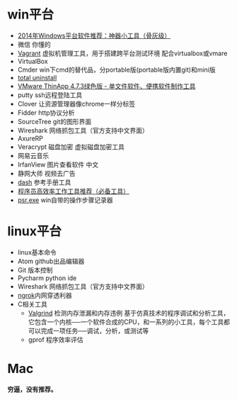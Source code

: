 # win平台

* [2014年Windows平台软件推荐：神器小工具（骨灰级）](http://www.tuicool.com/articles/fy2EnqJ)
* 微信 你懂的
* [Vagrant](https://www.vagrantup.com/) 虚拟机管理工具，用于搭建跨平台测试环境 配合virtualbox或vmare
* VirtualBox
* Cmder win下cmd的替代品，分portable版(portable版内置git)和mini版
* [total uninstall](http://www.appcgn.com/total-uninstall-pro.html)
* [VMware ThinApp 4.7.3绿色版 - 单文件软件、便携软件制作工具](http://www.portablesoft.org/vmware-thinapp/)
* putty ssh远程登陆工具
* Clover 让资源管理器像chrome一样分标签
* Fidder http协议分析
* SourceTree git的图形界面
* Wireshark 网络抓包工具（官方支持中文界面）
* AxureRP
* Veracrypt 磁盘加密 虚拟磁盘加密工具
* 网易云音乐
* IrfanView 图片查看软件 中文
* 静网大师 视频去广告
* [dash](https://upclinux.github.io/intro/07/docset/) 参考手册工具
* [程序员高效率工作工具推荐（必备工具）](http://m.blog.csdn.net/article/details?id=41697895)
* [psr.exe]() win自带的操作步骤记录器

# linux平台

* linux基本命令
* Atom github出品编辑器
* Git 版本控制
* Pycharm python ide
* Wireshark 网络抓包工具（官方支持中文界面）
* [ngrok](http://dorole.com/tag/ngrok/)内网穿透利器
* C相关工具
    * [Valgrind](http://www.cnblogs.com/sunyubo/archive/2010/05/05/2282170.html) 检测内存泄漏和内存违例 基于仿真技术的程序调试和分析工具，它包含一个内核──一个软件合成的CPU，和一系列的小工具，每个工具都可以完成一项任务──调试，分析，或测试等
    * gprof 程序效率评估

# Mac

**穷逼，没有推荐。**
